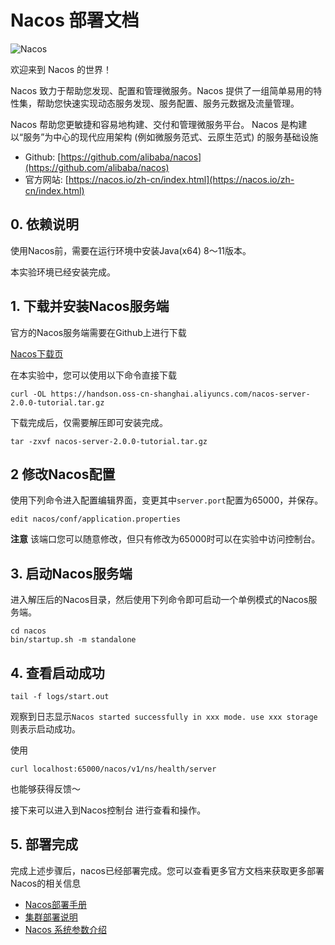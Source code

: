 # Nacos 部署文档

![Nacos](https://github.com/alibaba/nacos/blob/develop/doc/Nacos_Logo.png?raw=true)

欢迎来到 Nacos 的世界！

Nacos 致力于帮助您发现、配置和管理微服务。Nacos 提供了一组简单易用的特性集，帮助您快速实现动态服务发现、服务配置、服务元数据及流量管理。

Nacos 帮助您更敏捷和容易地构建、交付和管理微服务平台。 Nacos 是构建以“服务”为中心的现代应用架构 (例如微服务范式、云原生范式) 的服务基础设施

* Github: [https://github.com/alibaba/nacos](https://github.com/alibaba/nacos)
* 官方网站: [https://nacos.io/zh-cn/index.html](https://nacos.io/zh-cn/index.html)

## 0. 依赖说明

使用Nacos前，需要在运行环境中安装Java(x64) 8～11版本。

本实验环境已经安装完成。

## 1. 下载并安装Nacos服务端

官方的Nacos服务端需要在Github上进行下载

[Nacos下载页](https://github.com/alibaba/nacos/releases)

在本实验中，您可以使用以下命令直接下载

```
curl -OL https://handson.oss-cn-shanghai.aliyuncs.com/nacos-server-2.0.0-tutorial.tar.gz
```

下载完成后，仅需要解压即可安装完成。

```
tar -zxvf nacos-server-2.0.0-tutorial.tar.gz
```

## 2 修改Nacos配置

使用下列命令进入配置编辑界面，变更其中`server.port`配置为65000，并保存。

```
edit nacos/conf/application.properties
```

**注意** 该端口您可以随意修改，但只有修改为65000时可以在实验中访问控制台。


## 3. 启动Nacos服务端

进入解压后的Nacos目录，然后使用下列命令即可启动一个单例模式的Nacos服务端。

```
cd nacos
bin/startup.sh -m standalone
```

## 4. 查看启动成功

```
tail -f logs/start.out
```

观察到日志显示`Nacos started successfully in xxx mode. use xxx storage`则表示启动成功。

使用

```
curl localhost:65000/nacos/v1/ns/health/server
```

也能够获得反馈～

接下来可以进入到<tutorial-web-preview port="65000" path="/nacos/#/login">Nacos控制台</tutorial-web-preview> 进行查看和操作。

## 5. 部署完成

完成上述步骤后，nacos已经部署完成。您可以查看更多官方文档来获取更多部署Nacos的相关信息

- [Nacos部署手册](https://nacos.io/zh-cn/docs/deployment.html)
- [集群部署说明](https://nacos.io/zh-cn/docs/cluster-mode-quick-start.html)
- [Nacos 系统参数介绍](https://nacos.io/zh-cn/docs/system-configurations.html)
